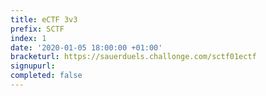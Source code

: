 ```yaml
---
title: eCTF 3v3
prefix: SCTF
index: 1
date: '2020-01-05 18:00:00 +01:00'
bracketurl: https://sauerduels.challonge.com/sctf01ectf
signupurl: 
completed: false
---
```

